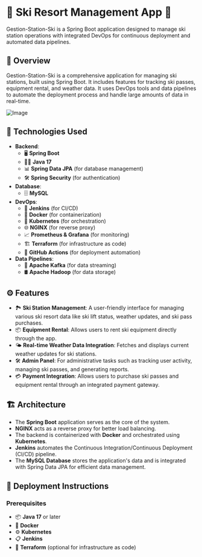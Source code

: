 # 🚠 Ski Resort Management App 🚠

Gestion-Station-Ski is a Spring Boot application designed to manage ski station operations with integrated DevOps for continuous deployment and automated data pipelines.

## 📜 Overview

Gestion-Station-Ski is a comprehensive application for managing ski stations, built using Spring Boot. It includes features for tracking ski passes, equipment rental, and weather data. It uses DevOps tools and data pipelines to automate the deployment process and handle large amounts of data in real-time.

![Image](https://github.com/user-attachments/assets/573c23e6-6ad9-45fb-8865-ea99ecedc7e4)

## 🔧 Technologies Used

- **Backend**: 
  - 🖥️ **Spring Boot**
  - 🐱‍🏍 **Java 17**
  - 📊 **Spring Data JPA** (for database management)
  - 🛠️ **Spring Security** (for authentication)
- **Database**:
  - 🗄️ **MySQL**
- **DevOps**:
  - 🚀 **Jenkins** (for CI/CD)
  - 🎯 **Docker** (for containerization)
  - 🐋 **Kubernetes** (for orchestration)
  - 🌐 **NGINX** (for reverse proxy)
  - 📈 **Prometheus & Grafana** (for monitoring)
  - 🏗️ **Terraform** (for infrastructure as code)
  - 🔄 **GitHub Actions** (for deployment automation)
- **Data Pipelines**:
  - 🔄 **Apache Kafka** (for data streaming)
  - 🛢️ **Apache Hadoop** (for data storage)

## ⚙️ Features

- 🏞️ **Ski Station Management**: A user-friendly interface for managing various ski resort data like ski lift status, weather updates, and ski pass purchases.
- 📦 **Equipment Rental**: Allows users to rent ski equipment directly through the app.
- 🌤️ **Real-time Weather Data Integration**: Fetches and displays current weather updates for ski stations.
- 🛠️ **Admin Panel**: For administrative tasks such as tracking user activity, managing ski passes, and generating reports.
- 💳 **Payment Integration**: Allows users to purchase ski passes and equipment rental through an integrated payment gateway.

## 🏗️ Architecture

- The **Spring Boot** application serves as the core of the system.
- **NGINX** acts as a reverse proxy for better load balancing.
- The backend is containerized with **Docker** and orchestrated using **Kubernetes**.
- **Jenkins** automates the Continuous Integration/Continuous Deployment (CI/CD) pipeline.
- The **MySQL Database** stores the application's data and is integrated with Spring Data JPA for efficient data management.

## 🚀 Deployment Instructions

### Prerequisites

- 📦 **Java 17** or later
- 🐳 **Docker**
- ⚙️ **Kubernetes**
- 📋 **Jenkins**
- 🔧 **Terraform** (optional for infrastructure as code)

